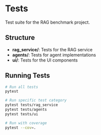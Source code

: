 # Tests

Test suite for the RAG benchmark project.

## Structure

- **rag_service/**: Tests for the RAG service
- **agents/**: Tests for agent implementations
- **ui/**: Tests for the UI components

## Running Tests

```bash
# Run all tests
pytest

# Run specific test category
pytest tests/rag_service
pytest tests/agents
pytest tests/ui

# Run with coverage
pytest --cov=.
```
